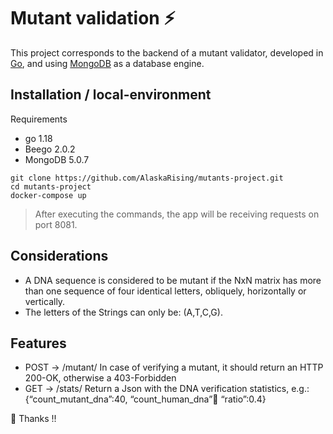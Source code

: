 # Mutant validation :zap:

This project corresponds to the backend of a mutant validator, developed in [Go](https://go.dev/), and using [MongoDB](https://www.mongodb.com/) as a database engine.

## Installation / local-environment

Requirements
- go 1.18 
- Beego 2.0.2
- MongoDB 5.0.7

```shell
git clone https://github.com/AlaskaRising/mutants-project.git
cd mutants-project
docker-compose up
```
>After executing the commands, the app will be receiving requests on port 8081.

## Considerations
* A DNA sequence is considered to be mutant if the NxN matrix has more than one sequence of four identical letters, obliquely, horizontally or vertically.
* The letters of the Strings can only be: (A,T,C,G).

## Features

* POST → /mutant/  In case of verifying a mutant, it should return an HTTP 200-OK, otherwise a 403-Forbidden
* GET  → /stats/   Return a Json with the DNA verification statistics, e.g.: {“count_mutant_dna”:40, “count_human_dna”:100: “ratio”:0.4}

:tiger2: Thanks !!
